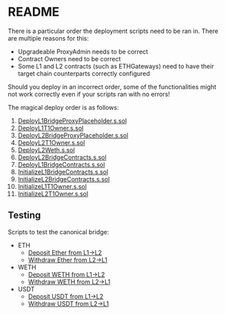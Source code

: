 # README

There is a particular order the deployment scripts need to be ran in. There are multiple reasons for this:

- Upgradeable ProxyAdmin needs to be correct
- Contract Owners need to be correct
- Some L1 and L2 contracts (such as ETHGateways) need to have their target chain counterparts correctly configured

Should you deploy in an incorrect order, some of the functionalities might not work correctly even if your scripts ran
with no errors!

The magical deploy order is as follows:

1. [DeployL1BridgeProxyPlaceholder.s.sol](DeployL1BridgeProxyPlaceholder.s.sol)
2. [DeployL1T1Owner.s.sol](DeployL1T1Owner.s.sol)
3. [DeployL2BridgeProxyPlaceholder.s.sol](DeployL2BridgeProxyPlaceholder.s.sol)
4. [DeployL2T1Owner.s.sol](DeployL2T1Owner.s.sol)
5. [DeployL2Weth.s.sol](DeployL2Weth.s.sol)
6. [DeployL2BridgeContracts.s.sol](DeployL2BridgeContracts.s.sol)
7. [DeployL1BridgeContracts.s.sol](DeployL1BridgeContracts.s.sol)
8. [InitializeL1BridgeContracts.s.sol](InitializeL1BridgeContracts.s.sol)
9. [InitializeL2BridgeContracts.s.sol](InitializeL2BridgeContracts.s.sol)
10. [InitializeL1T1Owner.s.sol](InitializeL1T1Owner.s.sol)
11. [InitializeL2T1Owner.s.sol](InitializeL2T1Owner.s.sol)

## Testing

Scripts to test the canonical bridge:

- ETH
  - [Deposit Ether from L1->L2](DepositEtherFromL1ToL2.s.sol)
  - [Withdraw Ether from L2->L1](WithdrawEtherFromL2ToL1.s.sol)
- WETH
  - [Deposit WETH from L1->L2](DepositWethFromL1ToL2.s.sol)
  - [Withdraw WETH from L2->L1](WithdrawWethFromL2ToL1.s.sol)
- USDT
  - [Deposit USDT from L1->L2](DepositUsdtFromL1ToL2.s.sol)
  - [Withdraw USDT from L2->L1](WithdrawUsdtFromL2ToL1.s.sol)
